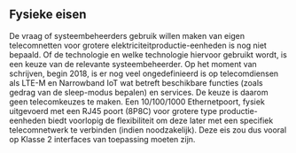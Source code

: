 ## Fysieke eisen

De vraag of systeembeheerders gebruik willen maken van eigen telecomnetten voor grotere elektriciteitproductie-eenheden is nog niet bepaald. Of de technologie en welke technologie hiervoor gebruikt wordt, is een keuze van de relevante systeembeheerder. Op het moment van schrijven, begin 2018, is er nog veel ongedefinieerd is op telecomdiensen als LTE-M en Narrowband IoT wat betreft beschikbare functies (zoals gedrag van de sleep-modus bepalen) en services. De keuze is daarom geen telecomkeuzes te maken. Een 10/100/1000 Ethernetpoort, fysiek uitgevoerd met een RJ45 poort (8P8C)  voor grotere type productie-eenheden biedt voorlopig de flexibiliteit om deze later met een specifiek telecomnetwerk te verbinden (indien noodzakelijk). Deze eis zou dus vooral op Klasse 2 interfaces van toepassing moeten zijn.
